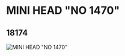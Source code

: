 # MINI HEAD "NO 1470"
## 18174
![MINI HEAD "NO 1470"](https://lc-www-live-s.legocdn.com/media/bricks/5/2/6079655.jpg)